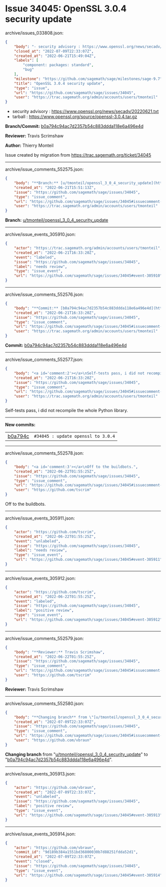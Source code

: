 # Issue 34045: OpenSSL 3.0.4 security update

archive/issues_033808.json:
```json
{
    "body": "- security advisory : https://www.openssl.org/news/secadv/20220621.txt\n- tarball : https://www.openssl.org/source/openssl-3.0.4.tar.gz\n\n**Branch/Commit:** [b0a794c94ac7d2357b54c883ddda118e6a496e4d](https://github.com/sagemath/sagetrac-mirror/commit/b0a794c94ac7d2357b54c883ddda118e6a496e4d)\n\n**Reviewer:** Travis Scrimshaw\n\n**Author:** Thierry Monteil\n\nIssue created by migration from https://trac.sagemath.org/ticket/34045\n\n",
    "closed_at": "2022-07-09T22:33:07Z",
    "created_at": "2022-06-21T15:49:04Z",
    "labels": [
        "component: packages: standard",
        "bug"
    ],
    "milestone": "https://github.com/sagemath/sage/milestones/sage-9.7",
    "title": "OpenSSL 3.0.4 security update",
    "type": "issue",
    "url": "https://github.com/sagemath/sage/issues/34045",
    "user": "https://trac.sagemath.org/admin/accounts/users/tmonteil"
}
```
- security advisory : https://www.openssl.org/news/secadv/20220621.txt
- tarball : https://www.openssl.org/source/openssl-3.0.4.tar.gz

**Branch/Commit:** [b0a794c94ac7d2357b54c883ddda118e6a496e4d](https://github.com/sagemath/sagetrac-mirror/commit/b0a794c94ac7d2357b54c883ddda118e6a496e4d)

**Reviewer:** Travis Scrimshaw

**Author:** Thierry Monteil

Issue created by migration from https://trac.sagemath.org/ticket/34045





---

archive/issue_comments_552575.json:
```json
{
    "body": "**Branch:** [u/tmonteil/openssl_3_0_4_security_update](https://github.com/sagemath/sagetrac-mirror/tree/u/tmonteil/openssl_3_0_4_security_update)",
    "created_at": "2022-06-21T15:51:13Z",
    "issue": "https://github.com/sagemath/sage/issues/34045",
    "type": "issue_comment",
    "url": "https://github.com/sagemath/sage/issues/34045#issuecomment-552575",
    "user": "https://trac.sagemath.org/admin/accounts/users/tmonteil"
}
```

**Branch:** [u/tmonteil/openssl_3_0_4_security_update](https://github.com/sagemath/sagetrac-mirror/tree/u/tmonteil/openssl_3_0_4_security_update)



---

archive/issue_events_305910.json:
```json
{
    "actor": "https://trac.sagemath.org/admin/accounts/users/tmonteil",
    "created_at": "2022-06-21T16:33:20Z",
    "event": "labeled",
    "issue": "https://github.com/sagemath/sage/issues/34045",
    "label": "needs review",
    "type": "issue_event",
    "url": "https://github.com/sagemath/sage/issues/34045#event-305910"
}
```



---

archive/issue_comments_552576.json:
```json
{
    "body": "**Commit:** [b0a794c94ac7d2357b54c883ddda118e6a496e4d](https://github.com/sagemath/sagetrac-mirror/commit/b0a794c94ac7d2357b54c883ddda118e6a496e4d)",
    "created_at": "2022-06-21T16:33:20Z",
    "issue": "https://github.com/sagemath/sage/issues/34045",
    "type": "issue_comment",
    "url": "https://github.com/sagemath/sage/issues/34045#issuecomment-552576",
    "user": "https://trac.sagemath.org/admin/accounts/users/tmonteil"
}
```

**Commit:** [b0a794c94ac7d2357b54c883ddda118e6a496e4d](https://github.com/sagemath/sagetrac-mirror/commit/b0a794c94ac7d2357b54c883ddda118e6a496e4d)



---

archive/issue_comments_552577.json:
```json
{
    "body": "<a id='comment:2'></a>\nSelf-tests pass, i did not recompile the whole Python library.\n\n---\n**New commits:**\n<table><tr><td><a href=\"https://github.com/sagemath/sagetrac-mirror/commit/b0a794c94ac7d2357b54c883ddda118e6a496e4d\">b0a794c</a></td><td><code>#34045 : update openssl to 3.0.4</code></td></tr></table>\n",
    "created_at": "2022-06-21T16:33:20Z",
    "issue": "https://github.com/sagemath/sage/issues/34045",
    "type": "issue_comment",
    "url": "https://github.com/sagemath/sage/issues/34045#issuecomment-552577",
    "user": "https://trac.sagemath.org/admin/accounts/users/tmonteil"
}
```

<a id='comment:2'></a>
Self-tests pass, i did not recompile the whole Python library.

---
**New commits:**
<table><tr><td><a href="https://github.com/sagemath/sagetrac-mirror/commit/b0a794c94ac7d2357b54c883ddda118e6a496e4d">b0a794c</a></td><td><code>#34045 : update openssl to 3.0.4</code></td></tr></table>




---

archive/issue_comments_552578.json:
```json
{
    "body": "<a id='comment:3'></a>\nOff to the buildbots.",
    "created_at": "2022-06-22T01:55:25Z",
    "issue": "https://github.com/sagemath/sage/issues/34045",
    "type": "issue_comment",
    "url": "https://github.com/sagemath/sage/issues/34045#issuecomment-552578",
    "user": "https://github.com/tscrim"
}
```

<a id='comment:3'></a>
Off to the buildbots.



---

archive/issue_events_305911.json:
```json
{
    "actor": "https://github.com/tscrim",
    "created_at": "2022-06-22T01:55:25Z",
    "event": "unlabeled",
    "issue": "https://github.com/sagemath/sage/issues/34045",
    "label": "needs review",
    "type": "issue_event",
    "url": "https://github.com/sagemath/sage/issues/34045#event-305911"
}
```



---

archive/issue_events_305912.json:
```json
{
    "actor": "https://github.com/tscrim",
    "created_at": "2022-06-22T01:55:25Z",
    "event": "labeled",
    "issue": "https://github.com/sagemath/sage/issues/34045",
    "label": "positive review",
    "type": "issue_event",
    "url": "https://github.com/sagemath/sage/issues/34045#event-305912"
}
```



---

archive/issue_comments_552579.json:
```json
{
    "body": "**Reviewer:** Travis Scrimshaw",
    "created_at": "2022-06-22T01:55:25Z",
    "issue": "https://github.com/sagemath/sage/issues/34045",
    "type": "issue_comment",
    "url": "https://github.com/sagemath/sage/issues/34045#issuecomment-552579",
    "user": "https://github.com/tscrim"
}
```

**Reviewer:** Travis Scrimshaw



---

archive/issue_comments_552580.json:
```json
{
    "body": "**Changing branch** from \"[u/tmonteil/openssl_3_0_4_security_update](https://github.com/sagemath/sagetrac-mirror/tree/u/tmonteil/openssl_3_0_4_security_update)\" to \"[b0a794c94ac7d2357b54c883ddda118e6a496e4d](https://github.com/sagemath/sagetrac-mirror/commit/b0a794c94ac7d2357b54c883ddda118e6a496e4d)\".",
    "created_at": "2022-07-09T22:33:07Z",
    "issue": "https://github.com/sagemath/sage/issues/34045",
    "type": "issue_comment",
    "url": "https://github.com/sagemath/sage/issues/34045#issuecomment-552580",
    "user": "https://github.com/vbraun"
}
```

**Changing branch** from "[u/tmonteil/openssl_3_0_4_security_update](https://github.com/sagemath/sagetrac-mirror/tree/u/tmonteil/openssl_3_0_4_security_update)" to "[b0a794c94ac7d2357b54c883ddda118e6a496e4d](https://github.com/sagemath/sagetrac-mirror/commit/b0a794c94ac7d2357b54c883ddda118e6a496e4d)".



---

archive/issue_events_305913.json:
```json
{
    "actor": "https://github.com/vbraun",
    "created_at": "2022-07-09T22:33:07Z",
    "event": "unlabeled",
    "issue": "https://github.com/sagemath/sage/issues/34045",
    "label": "positive review",
    "type": "issue_event",
    "url": "https://github.com/sagemath/sage/issues/34045#event-305913"
}
```



---

archive/issue_events_305914.json:
```json
{
    "actor": "https://github.com/vbraun",
    "commit_id": "9d189b384a1551bd36800030b7d88251fdda52d1",
    "created_at": "2022-07-09T22:33:07Z",
    "event": "closed",
    "issue": "https://github.com/sagemath/sage/issues/34045",
    "type": "issue_event",
    "url": "https://github.com/sagemath/sage/issues/34045#event-305914"
}
```
